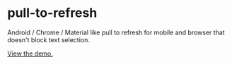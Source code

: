# pull-to-refresh

Android / Chrome / Material like pull to refresh for mobile and browser that doesn't block text selection.

[View the demo.](https://m59peacemaker.github.io/pull-to-refresh/)
